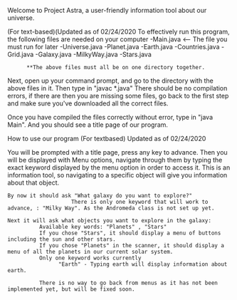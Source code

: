 Welcome to Project Astra, a user-friendly information tool about our universe. 


(For text-based)(Updated as of 02/24/2020
  To effectively run this program, the following files are needed on your computer
          -Main.java  <-- The file you must run for later
          -Universe.java
          -Planet.java
          -Earth.java
          -Countries.java
          -Grid.java
          -Galaxy.java
          -MilkyWay.java
          -Stars.java
          
          
          **The above files must all be on one directory together.
          
 Next, open up your command prompt, and go to the directory with the above files in it. Then type in "javac *.java"
 There should be no compilation errors, if there are then you are missing some files, go back to the first step and make sure you've downloaded all the correct files.
 
 Once you have compiled the files correctly without error, type in "java Main". And you should see a title page of our program.
 
  How to use our program (For textbased) Updated as of 02/24/2020

  You will be prompted with a title page, press any key to advance. Then you will be displayed with Menu options, navigate through them by typing the exact keyword displayed by the menu option in order to access it. This is an information tool, so navigating to a specific object will give you information about that object.
  
    By now it should ask "What galaxy do you want to explore?"
                        There is only one keyword that will work to advance, : "Milky Way". As the Andromeda class is not set up yet.
                        
    Next it will ask what objects you want to explore in the galaxy:
              Available key words: "Planets" , "Stars" 
              If you chose "Stars", it should display a menu of buttons including the sun and other stars.
              If you chose "Planets" in the scanner, it should display a menu of all the planets in our current solar system.
              Only one keyword works currently 
                    "Earth" - Typing earth will display information about earth.
                    
              There is no way to go back from menus as it has not been implemented yet, but will be fixed soon.
                    
                    
